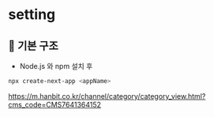 # setting

## 🔵 기본 구조

- Node.js 와 npm 설치 후

```bash
npx create-next-app <appName>
```

https://m.hanbit.co.kr/channel/category/category_view.html?cms_code=CMS7641364152

